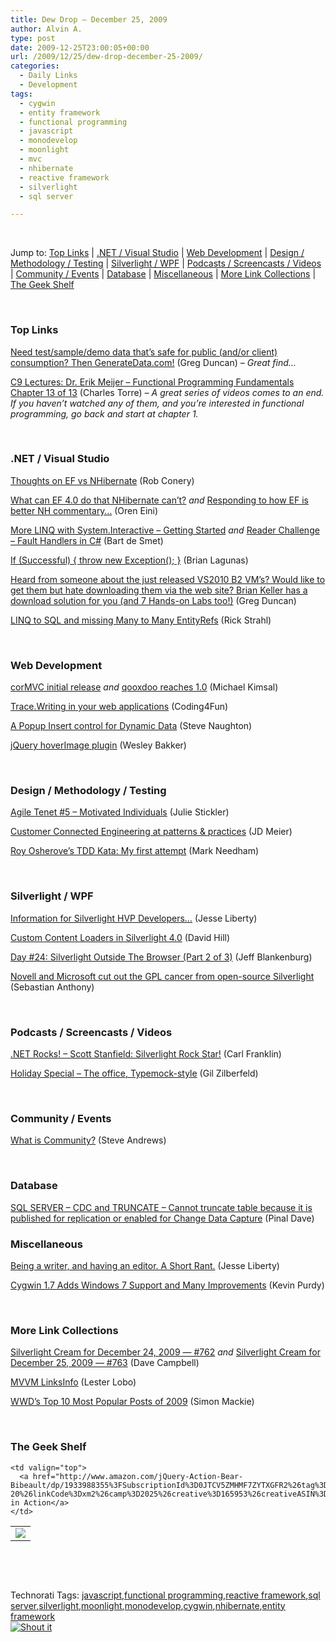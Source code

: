 ```yaml
---
title: Dew Drop – December 25, 2009
author: Alvin A.
type: post
date: 2009-12-25T23:00:05+00:00
url: /2009/12/25/dew-drop-december-25-2009/
categories:
  - Daily Links
  - Development
tags:
  - cygwin
  - entity framework
  - functional programming
  - javascript
  - monodevelop
  - moonlight
  - mvc
  - nhibernate
  - reactive framework
  - silverlight
  - sql server

---
```

&#160;

Jump to: [Top Links][1] | [.NET / Visual Studio][2] | [Web Development][3] | [Design / Methodology / Testing][4] | [Silverlight / WPF][5] | [Podcasts / Screencasts / Videos][6] | [Community / Events][7] | [Database][8] | [Miscellaneous][9] | [More Link Collections][10] | [The Geek Shelf][11] 

&#160;

### <a name="top"></a>Top Links

[Need test/sample/demo data that’s safe for public (and/or client) consumption? Then GenerateData.com!][12] (Greg Duncan) _– Great find…_

[C9 Lectures: Dr. Erik Meijer &#8211; Functional Programming Fundamentals Chapter 13 of 13][13] (Charles Torre) _– A great series of videos comes to an end. If you haven’t watched any of them, and you’re interested in functional programming, go back and start at chapter 1._

&#160;

### <a name="dotnet"></a>.NET / Visual Studio

[Thoughts on EF vs NHibernate][14] (Rob Conery)

[What can EF 4.0 do that NHibernate can’t?][15] _and_&#160;[Responding to how EF is better NH commentary…][16] (Oren Eini)

[More LINQ with System.Interactive – Getting Started][17] _and_&#160;[Reader Challenge &#8211; Fault Handlers in C#][18] (Bart de Smet)

[If (Successful) { throw new Exception(); }][19] (Brian Lagunas)

[Heard from someone about the just released VS2010 B2 VM’s? Would like to get them but hate downloading them via the web site? Brian Keller has a download solution for you (and 7 Hands-on Labs too!)][20] (Greg Duncan)

[LINQ to SQL and missing Many to Many EntityRefs][21] (Rick Strahl)

&#160;

### <a name="web"></a>Web Development

[corMVC initial release][22] _and_&#160;[qooxdoo reaches 1.0][23] (Michael Kimsal)

[Trace.Writing in your web applications][24] (Coding4Fun)

[A Popup Insert control for Dynamic Data][25] (Steve Naughton)

[jQuery hoverImage plugin][26] (Wesley Bakker)

&#160;

### <a name="design"></a>Design / Methodology / Testing

[Agile Tenet #5 – Motivated Individuals][27] (Julie Stickler)

[Customer Connected Engineering at patterns & practices][28] (JD Meier)

[Roy Osherove&#8217;s TDD Kata: My first attempt][29] (Mark Needham)

&#160;

### <a name="silverlight"></a>Silverlight / WPF

[Information for Silverlight HVP Developers…][30] (Jesse Liberty)

[Custom Content Loaders in Silverlight 4.0][31] (David Hill)

[Day #24: Silverlight Outside The Browser (Part 2 of 3)][32] (Jeff Blankenburg)

[Novell and Microsoft cut out the GPL cancer from open-source Silverlight][33] (Sebastian Anthony)

&#160;

### <a name="podcasts"></a>Podcasts / Screencasts / Videos

[.NET Rocks! &#8211; Scott Stanfield: Silverlight Rock Star!][34] (Carl Franklin)

[Holiday Special &#8211; The office, Typemock-style][35] (Gil Zilberfeld)

&#160;

### <a name="events"></a>Community / Events

[What is Community?][36] (Steve Andrews)

&#160;

### <a name="db"></a>Database

[SQL SERVER – CDC and TRUNCATE – Cannot truncate table because it is published for replication or enabled for Change Data Capture][37] (Pinal Dave)

<a name="sp"></a>

### <a name="misc"></a>Miscellaneous

[Being a writer, and having an editor. A Short Rant.][38] (Jesse Liberty)

[Cygwin 1.7 Adds Windows 7 Support and Many Improvements][39] (Kevin Purdy)

&#160;

### <a name="links"></a>More Link Collections

[Silverlight Cream for December 24, 2009 &#8212; #762][40] _and_&#160;[Silverlight Cream for December 25, 2009 &#8212; #763][41] (Dave Campbell)

[MVVM LinksInfo][42] (Lester Lobo)

[WWD’s Top 10 Most Popular Posts of 2009][43] (Simon Mackie)

&#160;

### <a name="shelf"></a>The Geek Shelf

<table border="0" cellspacing="0" cellpadding="0">
  <tr>
    <td>
      <img data-recalc-dims="1" decoding="async" src="https://i0.wp.com/ecx.images-amazon.com/images/I/51REisyoeoL._SL75_.jpg?w=660" />
    </td>
    
    <td valign="top">
      <a href="http://www.amazon.com/jQuery-Action-Bear-Bibeault/dp/1933988355%3FSubscriptionId%3D0JTCV5ZMHMF7ZYTXGFR2%26tag%3Dalvinashcraft-20%26linkCode%3Dxm2%26camp%3D2025%26creative%3D165953%26creativeASIN%3D1933988355">jQuery in Action</a>
    </td>
  </tr>
</table>

&#160;

<div style="padding-bottom: 0px; margin: 0px; padding-left: 0px; padding-right: 0px; display: inline; float: none; padding-top: 0px" id="scid:C16BAC14-9A3D-4c50-9394-FBFEF7A93539:d1c14bcc-00df-406f-9aa4-11ddccdacb5d" class="wlWriterSmartContent">
  <!--dotnetkickit-->
</div>

&#160;

<div style="padding-bottom: 0px; margin: 0px; padding-left: 0px; padding-right: 0px; display: inline; float: none; padding-top: 0px" id="scid:0767317B-992E-4b12-91E0-4F059A8CECA8:16065c63-0782-4a56-a220-fdb4252cf0d6" class="wlWriterSmartContent">
  Technorati Tags: <a href="http://technorati.com/tags/javascript" rel="tag">javascript</a>,<a href="http://technorati.com/tags/functional+programming" rel="tag">functional programming</a>,<a href="http://technorati.com/tags/reactive+framework" rel="tag">reactive framework</a>,<a href="http://technorati.com/tags/sql+server" rel="tag">sql server</a>,<a href="http://technorati.com/tags/silverlight" rel="tag">silverlight</a>,<a href="http://technorati.com/tags/moonlight" rel="tag">moonlight</a>,<a href="http://technorati.com/tags/monodevelop" rel="tag">monodevelop</a>,<a href="http://technorati.com/tags/cygwin" rel="tag">cygwin</a>,<a href="http://technorati.com/tags/nhibernate" rel="tag">nhibernate</a>,<a href="http://technorati.com/tags/entity+framework" rel="tag">entity framework</a>
</div>

<div class="wlWriterHeaderFooter" style="margin:0px; padding:0px 0px 0px 0px;">
  <div class="shoutIt">
    <a rev="vote-for" href="http://dotnetshoutout.com/Submit?url=http%3a%2f%2fwww.alvinashcraft.com%2f2009%2f12%2f25%2fdew-drop-december-25-2009%2f&title=Dew+Drop+-+December+25%2c+2009"><img decoding="async" alt="Shout it" src="http://dotnetshoutout.com/image.axd?url=https://morningdew-bpc6g3a0fgaxdxcu.eastus2-01.azurewebsites.net/2009/12/25/dew-drop-december-25-2009/" style="border:0px" /></a>
  </div>
</div>

 [1]: https://morningdew-bpc6g3a0fgaxdxcu.eastus2-01.azurewebsites.net/#top
 [2]: https://morningdew-bpc6g3a0fgaxdxcu.eastus2-01.azurewebsites.net/#dotnet
 [3]: https://morningdew-bpc6g3a0fgaxdxcu.eastus2-01.azurewebsites.net/#web
 [4]: https://morningdew-bpc6g3a0fgaxdxcu.eastus2-01.azurewebsites.net/#design
 [5]: https://morningdew-bpc6g3a0fgaxdxcu.eastus2-01.azurewebsites.net/#silverlight
 [6]: https://morningdew-bpc6g3a0fgaxdxcu.eastus2-01.azurewebsites.net/#podcasts
 [7]: https://morningdew-bpc6g3a0fgaxdxcu.eastus2-01.azurewebsites.net/#events
 [8]: https://morningdew-bpc6g3a0fgaxdxcu.eastus2-01.azurewebsites.net/#db
 [9]: https://morningdew-bpc6g3a0fgaxdxcu.eastus2-01.azurewebsites.net/#misc
 [10]: https://morningdew-bpc6g3a0fgaxdxcu.eastus2-01.azurewebsites.net/#links
 [11]: https://morningdew-bpc6g3a0fgaxdxcu.eastus2-01.azurewebsites.net/#shelf
 [12]: http://coolthingoftheday.blogspot.com/2009/12/need-testsampledemo-data-thats-safe-for.html
 [13]: http://channel9.msdn.com/shows/Going+Deep/C9-Lectures-Dr-Erik-Meijer-Functional-Programming-Fundamentals-Chapter-13-of-13/
 [14]: http://feedproxy.google.com/~r/wekeroad/EeKc/~3/R1D7uWjO07Q/thoughts-on-ef-vs-nhibernate
 [15]: http://feedproxy.google.com/~r/AyendeRahien/~3/BJPjRwLBK2s/what-can-ef-4.0-do-that-nhibernate-canrsquot.aspx
 [16]: http://feedproxy.google.com/~r/AyendeRahien/~3/CesUwIvYnrE/responding-to-how-ef-is-better-nh-commentaryhellip.aspx
 [17]: http://community.bartdesmet.net/blogs/bart/archive/2009/12/25/more-linq-with-system-interactive-getting-started.aspx
 [18]: http://feeds.dzone.com/~r/zones/dotnet/~3/nVVL9MiKOFU/reader-challenge-fault
 [19]: http://elegantcode.com/2009/12/24/if-successful-throw-new-exception/
 [20]: http://coolthingoftheday.blogspot.com/2009/12/heard-from-someone-about-just-released.html
 [21]: http://feedproxy.google.com/~r/RickStrahl/~3/g5dJ4kUjFTw/137000.aspx
 [22]: http://feedproxy.google.com/~r/jsmag/~3/ov3n5nUbu7k/
 [23]: http://feedproxy.google.com/~r/jsmag/~3/awmYShpdENc/
 [24]: http://blogs.msdn.com/coding4fun/archive/2009/12/25/9941111.aspx
 [25]: http://csharpbits.notaclue.net/2009/12/popup-insert-control-for-dynamic-data.html
 [26]: http://weblogs.asp.net/wesleybakker/archive/2009/12/25/jquery-hoverimage-plugin.aspx
 [27]: http://heratech.wordpress.com/2009/12/24/agile-tenet-5-%e2%80%93-motivated-individuals/
 [28]: http://shapingsoftware.com/2009/12/24/customer-connected-engineering-at-patterns-practices/
 [29]: http://feedproxy.google.com/~r/MarkNeedham/~3/SDdRPamRhbA/
 [30]: http://feedproxy.google.com/~r/JesseLiberty-SilverlightGeek/~3/z5Z8Ol9fzl0/information-for-silverlight-hvp-developers.aspx
 [31]: http://blogs.msdn.com/dphill/archive/2009/12/24/custom-content-loaders-in-silverlight-4-0.aspx
 [32]: http://jeffblankenburg.com/2009/12/day-24-silverlight-outside-browser-part.aspx
 [33]: http://www.pheedcontent.com/click.phdo?i=5cfe15a360f1c655f2fd653f136bceb4
 [34]: http://www.dotnetrocks.com/default.aspx?ShowNum=510
 [35]: http://site.typemock.com/this-week-in-test/2009/12/24/holiday-special-the-office-typemock-style.html
 [36]: http://www.platinumbay.com/blogs/dotneticated/archive/2009/12/24/what-is-community.aspx
 [37]: http://blog.sqlauthority.com/2009/12/25/sql-server-cdc-and-truncate-cannot-truncate-table-because-it-is-published-for-replication-or-enabled-for-change-data-capture/
 [38]: http://feedproxy.google.com/~r/JesseLiberty-SilverlightGeek/~3/YCn364eKvOg/being-a-writer-and-having-an-editor-a-short-rant.aspx
 [39]: http://feeds.gawker.com/~r/lifehacker/full/~3/7UQ5qFMPwrk/cygwin-17-adds-windows-7-support-and-many-improvements
 [40]: http://geekswithblogs.net/WynApseTechnicalMusings/archive/2009/12/24/137213.aspx
 [41]: http://geekswithblogs.net/WynApseTechnicalMusings/archive/2009/12/25/137218.aspx
 [42]: http://blogs.msdn.com/llobo/archive/2009/12/24/mvvm-links-info.aspx
 [43]: http://feedproxy.google.com/~r/Webworkerdaily/~3/B-N_1c6ZRqI/